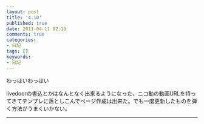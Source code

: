```yaml
---
layout: post
title: '4.10'
published: true
date: 2011-04-11 02:10
comments: true
categories:
- 日記
tags: []
keywords:
- 日記
---
```

わっほいわっほい

livedoorの書込とかはなんとなく出来るようになった、ニコ動の動画URLを持ってきてテンプレに落としこんでページ作成は出来た。でも一度更新したものを弾く方法がうまくいかない。

---


